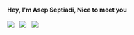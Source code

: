 #### Hey, I'm Asep Septiadi, Nice to meet you

<a href="https://dev.to/aspsptyd"><img src="https://img.shields.io/badge/dev.to-%40aspsptyd-black"/></a> &nbsp; <a href="https://medium.com/@septiyadi"><img src="https://img.shields.io/badge/medium.com-%40septiyadi-black"/></a> &nbsp; <a href="https://www.linkedin.com/in/aspsptyd/"><img src="https://img.shields.io/badge/linkedin.com-%40aspsptyd-black"/></a>

